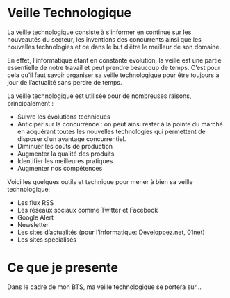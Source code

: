 # Veille Technologique

La veille technologique consiste à s’informer en continue sur les nouveautés du secteur, les inventions des concurrents ainsi que les nouvelles technologies et ce dans le but d’être le meilleur de son domaine.

En effet, l’informatique étant en constante évolution, la veille est une partie essentielle de notre travail et peut prendre beaucoup de temps. C’est pour cela qu’il faut savoir organiser sa veille technologique pour être toujours à jour de l’actualité sans perdre de temps.

La veille technologique est utilisée pour de nombreuses raisons, principalement :

- Suivre les évolutions techniques
- Anticiper sur la concurrence : on peut ainsi rester à la pointe du marché en acquérant toutes les nouvelles technologies qui permettent de disposer d’un avantage concurrentiel.
- Diminuer les coûts de production
- Augmenter la qualité des produits
- Identifier les meilleures pratiques
- Augmenter nos compétences

Voici les quelques outils et technique pour mener à bien sa veille technologique:

- Les flux RSS
- Les réseaux sociaux comme Twitter et Facebook
- Google Alert
- Newsletter
- Les sites d’actualités (pour l’informatique: Developpez.net, 01net)
- Les sites spécialisés

# Ce que je presente

Dans le cadre de mon BTS, ma veille technologique se portera sur...
